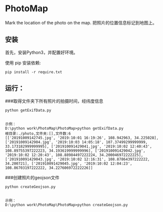 # PhotoMap
Mark the location of the photo on the map. 把照片的位置信息标记到地图上。

## 安装
首先，安装Python3，并配置好环境。

使用 pip 安装依赖:

```
pip install -r require.txt

```

## 运行：

###取得文件夹下所有照片的拍摄时间，经纬度信息
```
python getExifData.py

```

```

示例：
D:\python work\PhotoMap\PhotoMap>python getExifData.py
根目录:./photo,文件夹:[],文件数:6
[['20191009142745.jpg', '2019:10:01 16:19:26', 108.942963, 34.225028], ['20191009142904.jpg', '2019:10:03 14:05:18', 107.37499299999999, 33.173182999999995], ['201910091429041.jpg', '2019:10:02 12:40:43', 108.89755397222223, 34.193619999999996], ['201910091429042.jpg', '2019:10:02 12:20:43', 108.88984497222224, 34.200046972222225], ['201910091429043.jpg', '2019:10:02 12:16:31', 108.87864397222222, 34.200721], ['201910091429045.jpg', '2019:10:02 12:04:23', 108.86703197222222, 34.227606972222226]]

```

###创建照片的geojson文件
```
python createGeojson.py

```

```

示例：
D:\python work\PhotoMap\PhotoMap>python createGeojson.py

```